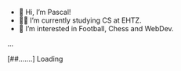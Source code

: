 - 👋 Hi, I’m Pascal!
- 👨‍🎓 I’m currently studying CS at EHTZ.
- 👀 I’m interested in Football, Chess and WebDev.

...

  [##.......] Loading



